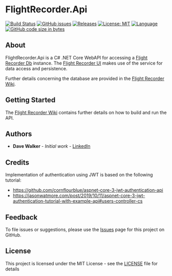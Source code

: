 # FlightRecorder.Api

[![Build Status](https://github.com/davewalker5/FlightRecorder.Api/workflows/.NET%20Core%20CI%20Build/badge.svg)](https://github.com/davewalker5/FlightRecorder.Api/actions)
[![GitHub issues](https://img.shields.io/github/issues/davewalker5/FlightRecorder.Api)](https://github.com/davewalker5/DroneFlightLogDb/issues)
[![Releases](https://img.shields.io/github/v/release/davewalker5/FlightRecorder.Api.svg?include_prereleases)](https://github.com/davewalker5/FlightRecorder.Api/releases)
[![License: MIT](https://img.shields.io/badge/License-MIT-blue.svg)](https://github.com/davewalker5/FlightRecorder.Api/blob/master/LICENSE)
[![Language](https://img.shields.io/badge/language-c%23-blue.svg)](https://github.com/davewalker5/FlightRecorder.Api/)
[![GitHub code size in bytes](https://img.shields.io/github/languages/code-size/davewalker5/FlightRecorder.Api)](https://github.com/davewalker5/FlightRecorder.Api/)

## About

FlightRecorder.Api is a C# .NET Core WebAPI for accessing a [Flight Recorder Db](https://github.com/davewalker5/FlightRecorderDb) instance. The [Flight Recorder UI](https://github.com/davewalker5/FlightRecorder.Mvc) makes use
of the service for data access and persistence.

Further details concerning the database are provided in the [Flight Recorder Wiki](https://github.com/davewalker5/FlightRecorderDb/wiki).

## Getting Started

The [Flight Recorder Wiki](https://github.com/davewalker5/FlightRecorderDb/wiki) contains further details on how to build and run the API.

## Authors

- **Dave Walker** - _Initial work_ - [LinkedIn](https://www.linkedin.com/in/davewalker5/)

## Credits

Implementation of authentication using JWT is based on the following tutorial:

- https://github.com/cornflourblue/aspnet-core-3-jwt-authentication-api
- https://jasonwatmore.com/post/2019/10/11/aspnet-core-3-jwt-authentication-tutorial-with-example-api#users-controller-cs

## Feedback

To file issues or suggestions, please use the [Issues](https://github.com/davewalker5/FlightRecorder.Api/issues) page for this project on GitHub.

## License

This project is licensed under the MIT License - see the [LICENSE](LICENSE) file for details
